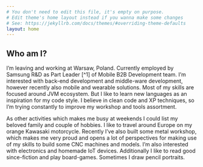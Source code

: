 ```yaml
---
# You don't need to edit this file, it's empty on purpose.
# Edit theme's home layout instead if you wanna make some changes
# See: https://jekyllrb.com/docs/themes/#overriding-theme-defaults
layout: home
---
```

## Who am I?

I’m leaving and working at Warsaw, Poland. Currently employed by Samsung R&D as Part Leader [^1] of Mobile B2B Development team. I’m interested with back-end development and middle-ware development, however recently also mobile and wearable solutions. Most of my skills are focused around JVM ecosystem. But I like to learn new languages as an inspiration for my code style. I believe in clean code and XP techniques, so I’m trying constantly to improve my workshop and tools assortment.

As other activities which makes me busy at weekends I could list my beloved family and couple of hobbies. I like to travel around Europe on my orange Kawasaki motorcycle. Recently I’ve also built some metal workshop, which makes me very proud and opens a lot of perspectives for making use of my skills to build some CNC machines and models. I’m also interested with electronics and homemade IoT devices. Additionally I like to read good since-fiction and play board-games. Sometimes I draw pencil portraits.

